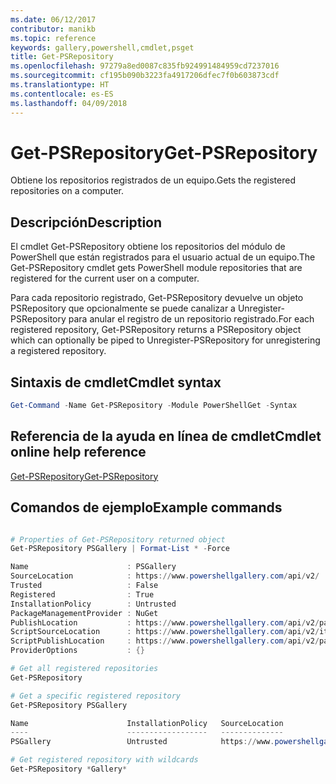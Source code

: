 ```yaml
---
ms.date: 06/12/2017
contributor: manikb
ms.topic: reference
keywords: gallery,powershell,cmdlet,psget
title: Get-PSRepository
ms.openlocfilehash: 97279a8ed0087c835fb924991484959cd7237016
ms.sourcegitcommit: cf195b090b3223fa4917206dfec7f0b603873cdf
ms.translationtype: HT
ms.contentlocale: es-ES
ms.lasthandoff: 04/09/2018
---
```

# <a name="get-psrepository"></a><span data-ttu-id="809ee-103">Get-PSRepository</span><span class="sxs-lookup"><span data-stu-id="809ee-103">Get-PSRepository</span></span>

<span data-ttu-id="809ee-104">Obtiene los repositorios registrados de un equipo.</span><span class="sxs-lookup"><span data-stu-id="809ee-104">Gets the registered repositories on a computer.</span></span>

## <a name="description"></a><span data-ttu-id="809ee-105">Descripción</span><span class="sxs-lookup"><span data-stu-id="809ee-105">Description</span></span>

<span data-ttu-id="809ee-106">El cmdlet Get-PSRepository obtiene los repositorios del módulo de PowerShell que están registrados para el usuario actual de un equipo.</span><span class="sxs-lookup"><span data-stu-id="809ee-106">The Get-PSRepository cmdlet gets PowerShell module repositories that are registered for the current user on a computer.</span></span>

<span data-ttu-id="809ee-107">Para cada repositorio registrado, Get-PSRepository devuelve un objeto PSRepository que opcionalmente se puede canalizar a Unregister-PSRepository para anular el registro de un repositorio registrado.</span><span class="sxs-lookup"><span data-stu-id="809ee-107">For each registered repository, Get-PSRepository returns a PSRepository object which can optionally be piped to Unregister-PSRepository for unregistering a registered repository.</span></span>

## <a name="cmdlet-syntax"></a><span data-ttu-id="809ee-108">Sintaxis de cmdlet</span><span class="sxs-lookup"><span data-stu-id="809ee-108">Cmdlet syntax</span></span>
```powershell
Get-Command -Name Get-PSRepository -Module PowerShellGet -Syntax
```

## <a name="cmdlet-online-help-reference"></a><span data-ttu-id="809ee-109">Referencia de la ayuda en línea de cmdlet</span><span class="sxs-lookup"><span data-stu-id="809ee-109">Cmdlet online help reference</span></span>

[<span data-ttu-id="809ee-110">Get-PSRepository</span><span class="sxs-lookup"><span data-stu-id="809ee-110">Get-PSRepository</span></span>](http://go.microsoft.com/fwlink/?LinkID=517127)

## <a name="example-commands"></a><span data-ttu-id="809ee-111">Comandos de ejemplo</span><span class="sxs-lookup"><span data-stu-id="809ee-111">Example commands</span></span>

```powershell

# Properties of Get-PSRepository returned object
Get-PSRepository PSGallery | Format-List * -Force

Name                      : PSGallery
SourceLocation            : https://www.powershellgallery.com/api/v2/
Trusted                   : False
Registered                : True
InstallationPolicy        : Untrusted
PackageManagementProvider : NuGet
PublishLocation           : https://www.powershellgallery.com/api/v2/package/
ScriptSourceLocation      : https://www.powershellgallery.com/api/v2/items/psscript/
ScriptPublishLocation     : https://www.powershellgallery.com/api/v2/package/
ProviderOptions           : {}

# Get all registered repositories
Get-PSRepository

# Get a specific registered repository
Get-PSRepository PSGallery

Name                      InstallationPolicy   SourceLocation
----                      ------------------   --------------
PSGallery                 Untrusted            https://www.powershellgallery.com/api/v2/

# Get registered repository with wildcards
Get-PSRepository *Gallery*

```
